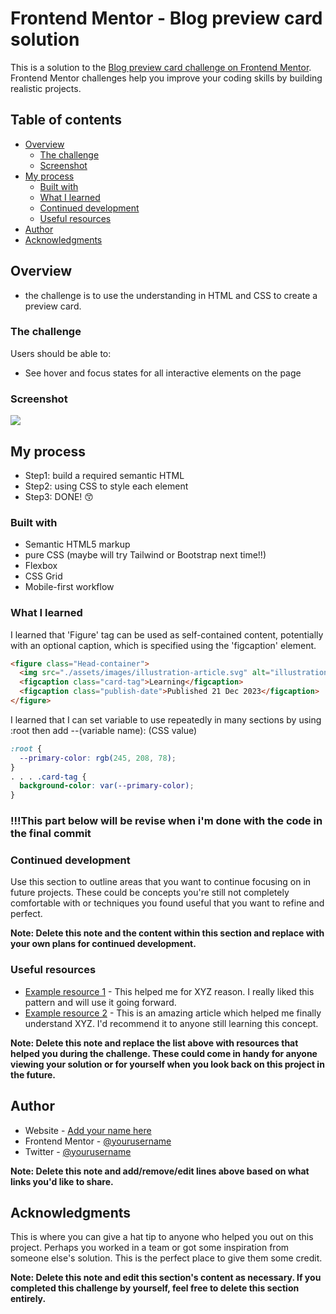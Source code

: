 # Frontend Mentor - Blog preview card solution

This is a solution to the [Blog preview card challenge on Frontend Mentor](https://www.frontendmentor.io/challenges/blog-preview-card-ckPaj01IcS). Frontend Mentor challenges help you improve your coding skills by building realistic projects.

## Table of contents

- [Overview](#overview)
  - [The challenge](#the-challenge)
  - [Screenshot](#screenshot)
- [My process](#my-process)
  - [Built with](#built-with)
  - [What I learned](#what-i-learned)
  - [Continued development](#continued-development)
  - [Useful resources](#useful-resources)
- [Author](#author)
- [Acknowledgments](#acknowledgments)

## Overview

- the challenge is to use the understanding in HTML and CSS to create a preview card.

### The challenge

Users should be able to:

- See hover and focus states for all interactive elements on the page

### Screenshot

![](./screenshot/screenshot1.jpg)

## My process

- Step1: build a required semantic HTML
- Step2: using CSS to style each element
- Step3: DONE! 😙

### Built with

- Semantic HTML5 markup
- pure CSS (maybe will try Tailwind or Bootstrap next time!!)
- Flexbox
- CSS Grid
- Mobile-first workflow

### What I learned

I learned that 'Figure' tag can be used as self-contained content, potentially with an optional caption, which is specified using the 'figcaption' element.

```html
<figure class="Head-container">
  <img src="./assets/images/illustration-article.svg" alt="illustration" />
  <figcaption class="card-tag">Learning</figcaption>
  <figcaption class="publish-date">Published 21 Dec 2023</figcaption>
</figure>
```

I learned that I can set variable to use repeatedly in many sections by using :root then add --(variable name): (CSS value)

```css
:root {
  --primary-color: rgb(245, 208, 78);
}
. . . .card-tag {
  background-color: var(--primary-color);
}
```

### !!!This part below will be revise when i'm done with the code in the final commit

### Continued development

Use this section to outline areas that you want to continue focusing on in future projects. These could be concepts you're still not completely comfortable with or techniques you found useful that you want to refine and perfect.

**Note: Delete this note and the content within this section and replace with your own plans for continued development.**

### Useful resources

- [Example resource 1](https://www.example.com) - This helped me for XYZ reason. I really liked this pattern and will use it going forward.
- [Example resource 2](https://www.example.com) - This is an amazing article which helped me finally understand XYZ. I'd recommend it to anyone still learning this concept.

**Note: Delete this note and replace the list above with resources that helped you during the challenge. These could come in handy for anyone viewing your solution or for yourself when you look back on this project in the future.**

## Author

- Website - [Add your name here](https://www.your-site.com)
- Frontend Mentor - [@yourusername](https://www.frontendmentor.io/profile/yourusername)
- Twitter - [@yourusername](https://www.twitter.com/yourusername)

**Note: Delete this note and add/remove/edit lines above based on what links you'd like to share.**

## Acknowledgments

This is where you can give a hat tip to anyone who helped you out on this project. Perhaps you worked in a team or got some inspiration from someone else's solution. This is the perfect place to give them some credit.

**Note: Delete this note and edit this section's content as necessary. If you completed this challenge by yourself, feel free to delete this section entirely.**
